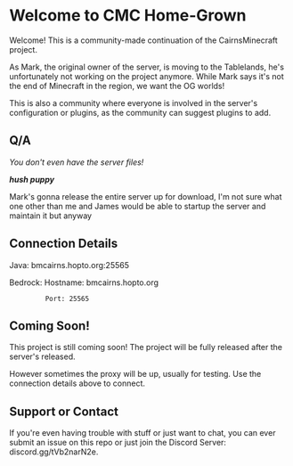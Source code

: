 # Welcome to CMC Home-Grown

Welcome! This is a community-made continuation of the CairnsMinecraft project.

As Mark, the original owner of the server, is moving to the Tablelands, he's unfortunately not working on the project anymore.
While Mark says it's not the end of Minecraft in the region, we want the OG worlds!

This is also a community where everyone is involved in the server's configuration or plugins, as the community can suggest plugins to add.

## Q/A

*You don't even have the server files!*

***hush puppy***

Mark's gonna release the entire server up for download, I'm not sure what one other than me and James would be able to startup the server and maintain it but anyway

## Connection Details

Java: bmcairns.hopto.org:25565

Bedrock: Hostname: bmcairns.hopto.org

             Port: 25565
## Coming Soon!

This project is still coming soon! The project will be fully released after the server's released.

However sometimes the proxy will be up, usually for testing. Use the connection details above to connect.

## Support or Contact

If you're even having trouble with stuff or just want to chat, you can ever submit an issue on this repo or just join the Discord Server: discord.gg/tVb2narN2e.
